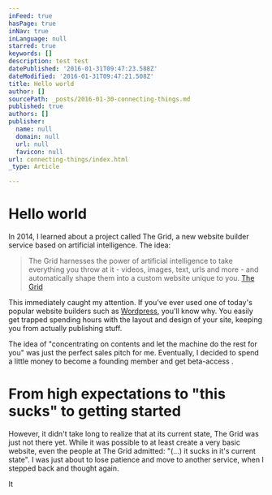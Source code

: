 ```yaml
---
inFeed: true
hasPage: true
inNav: true
inLanguage: null
starred: true
keywords: []
description: test test
datePublished: '2016-01-31T09:47:23.588Z'
dateModified: '2016-01-31T09:47:21.508Z'
title: Hello world
author: []
sourcePath: _posts/2016-01-30-connecting-things.md
published: true
authors: []
publisher:
  name: null
  domain: null
  url: null
  favicon: null
url: connecting-things/index.html
_type: Article

---
```

# Hello world

In 2014, I learned about a project called The Grid,  a new website builder service based on artificial intelligence. The idea:

> The Grid harnesses the power of artificial intelligence to take everything you throw at it - videos, images, text, urls and more - and automatically shape them into a custom website unique to you. [The Grid][0]

This immediately caught my attention. If you've ever used one of today's popular website builders such as [Wordpress][1], you'll know why. You easily get trapped spending hours with the layout and design of your site, keeping you from actually publishing stuff.

The idea of "concentrating on contents and let the machine do the rest for you" was just the perfect sales pitch for me. Eventually, I decided to spend a little money to become a founding member and get beta-access .

# From high expectations to "this sucks" to getting started

However, it didn't take long to realize that at its current state,  The Grid was just not there yet. While it was possible to at least create a very basic website, even the people at The Grid admitted: "(...) it sucks in it's current state". I was just about to lose patience and move to another service, when I stepped back and thought again.

It 

[0]: www.thegrid.io
[1]: www.wordpress.org
